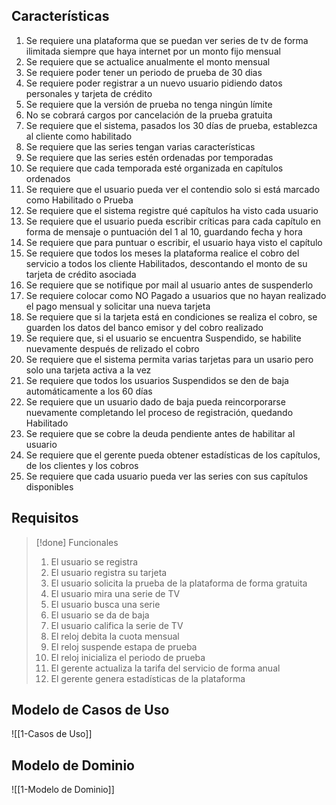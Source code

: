 ## Características
1. Se requiere una plataforma que se puedan ver series de tv de forma ilimitada siempre que haya internet por un monto fijo mensual
2. Se requiere que se actualice anualmente el monto mensual
3. Se requiere poder tener un periodo de prueba de 30 dias
4. Se requiere poder registrar a un nuevo usuario pidiendo datos personales y tarjeta de crédito
5. Se requiere que la versión de prueba no tenga ningún límite
6. No se cobrará cargos por cancelación de la prueba gratuita
7. Se requiere que el sistema, pasados los 30 días de prueba, establezca al cliente como habilitado
8. Se requiere que las series tengan varias características
9. Se requiere que las series estén ordenadas por temporadas
10. Se requiere que cada temporada esté organizada en capítulos ordenados
11. Se requiere que el usuario pueda ver el contendio solo si está marcado como Habilitado o Prueba
12. Se requiere que el sistema registre qué capítulos ha visto cada usuario
13. Se requiere que el usuario pueda escribir críticas para cada capítulo en forma de mensaje o puntuación del 1 al 10, guardando fecha y hora
14. Se requiere que para puntuar o escribir, el usuario haya visto el capítulo
15. Se requiere que todos los meses la plataforma realice el cobro del servicio a todos los cliente Habilitados, descontando el monto de su tarjeta de crédito asociada
16. Se requiere que se notifique por mail al usuario antes de suspenderlo
17. Se requiere colocar como NO Pagado a usuarios que no hayan realizado el pago mensual y solicitar una nueva tarjeta
18. Se requiere que si la tarjeta está en condiciones se realiza el cobro, se guarden los datos del banco emisor y del cobro realizado
19. Se requiere que, si el usuario se encuentra Suspendido, se habilite nuevamente después de relizado el cobro
20. Se requiere que el sistema permita varias tarjetas para un usario pero solo una tarjeta activa a la vez
21. Se requiere que todos los usuarios Suspendidos se den de baja automáticamente a los 60 días
22. Se requiere que un usuario dado de baja pueda reincorporarse nuevamente completando lel proceso de registración, quedando Habilitado
23. Se requiere que se cobre la deuda pendiente antes de habilitar al usuario
24. Se requiere que el gerente pueda obtener estadísticas de los capítulos, de los clientes y los cobros
25. Se requiere que cada usuario pueda ver las series con sus capítulos disponibles
## Requisitos
> [!done] Funcionales
> 1. El usuario se registra
> 2. El usuario registra su tarjeta
> 3. El usuario solicita la prueba de la plataforma de forma gratuita
> 4. El usuario mira una serie de TV
> 5. El usuario busca una serie
> 6. El usuario se da de baja
> 7. El usuario califica la serie de TV
> 8. El reloj debita la cuota mensual
> 9. El reloj suspende estapa de prueba
> 10. El reloj inicializa el periodo de prueba
> 11. El gerente actualiza la tarifa del servicio de forma anual
> 12. El gerente genera estadísticas de la plataforma
## Modelo de Casos de Uso
![[1-Casos de Uso]]
## Modelo de Dominio
![[1-Modelo de Dominio]]